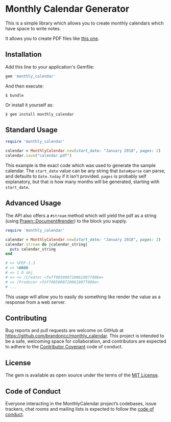 # Monthly Calendar Generator

This is a simple library which allows you to create monthly calendars which have
space to write notes.

It allows you to create PDF files like [this one](samples/calendar.pdf).

## Installation

Add this line to your application's Gemfile:

```ruby
gem 'monthly_calendar'
```

And then execute:

    $ bundle

Or install it yourself as:

    $ gem install monthly_calendar

## Standard Usage

```ruby
require 'monthly_calendar'

calendar = MonthlyCalendar.new(start_date: "January 2018", pages: 2)
calendar.save("calendar.pdf")
```

This example is the exact code which was used to generate the sample calendar. The `start_date` value can be any string that `Date#parse` can parse, and defaults to `Date.today` if it isn't provided. `pages` is probably self explanatory, but that is how many months will be generated, starting with `start_date`.

## Advanced Usage

The API also offers a `#stream` method which will yield the pdf as a string (using [Prawn::Document#render](http://prawnpdf.org/docs/0.11.1/Prawn/Document.html#method-i-render)) to the block you supply.

```ruby
require 'monthly_calendar'

calendar = MonthlyCalendar.new(start_date: "January 2018", pages: 2)
calendar.stream do |calendar_string|
  puts calendar_string
end

# => %PDF-1.3
# => %����
# => 1 0 obj
# => << /Creator <feff0050007200610077006e>
# => /Producer <feff0050007200610077006e>
# ... 
```

This usage will allow you to easily do something like render the value as a response from a web server.

## Contributing

Bug reports and pull requests are welcome on GitHub at https://github.com/brandoncc/monthly_calendar. This project is intended to be a safe, welcoming space for collaboration, and contributors are expected to adhere to the [Contributor Covenant](http://contributor-covenant.org) code of conduct.

## License

The gem is available as open source under the terms of the [MIT License](http://opensource.org/licenses/MIT).

## Code of Conduct

Everyone interacting in the MonthlyCalendar project’s codebases, issue trackers, chat rooms and mailing lists is expected to follow the [code of conduct](https://github.com/brandoncc/monthly_calendar/blob/master/CODE_OF_CONDUCT.md).
